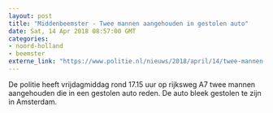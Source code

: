 ```yaml
---
layout: post
title: "Middenbeemster - Twee mannen aangehouden in gestolen auto"
date: Sat, 14 Apr 2018 08:57:00 GMT
categories: 
- noord-holland 
- beemster 
externe_link: "https://www.politie.nl/nieuws/2018/april/14/twee-mannen-aangehouden-in-gestolen-auto.html"
---
```


De politie heeft vrijdagmiddag rond 17.15 uur op rijksweg A7 twee mannen aangehouden die in een gestolen auto reden. De auto bleek gestolen te zijn in Amsterdam.

